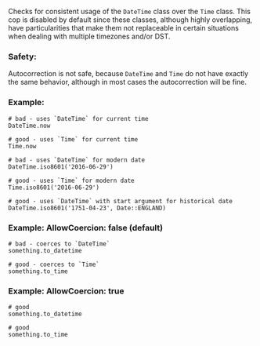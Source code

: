 Checks for consistent usage of the `DateTime` class over the
`Time` class. This cop is disabled by default since these classes,
although highly overlapping, have particularities that make them not
replaceable in certain situations when dealing with multiple timezones
and/or DST.

### Safety:

Autocorrection is not safe, because `DateTime` and `Time` do not have
exactly the same behavior, although in most cases the autocorrection
will be fine.

### Example:

    # bad - uses `DateTime` for current time
    DateTime.now

    # good - uses `Time` for current time
    Time.now

    # bad - uses `DateTime` for modern date
    DateTime.iso8601('2016-06-29')

    # good - uses `Time` for modern date
    Time.iso8601('2016-06-29')

    # good - uses `DateTime` with start argument for historical date
    DateTime.iso8601('1751-04-23', Date::ENGLAND)

### Example: AllowCoercion: false (default)

    # bad - coerces to `DateTime`
    something.to_datetime

    # good - coerces to `Time`
    something.to_time

### Example: AllowCoercion: true

    # good
    something.to_datetime

    # good
    something.to_time